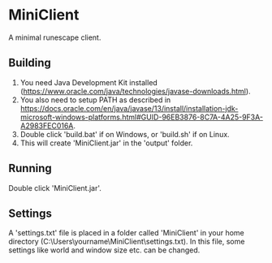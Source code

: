# MiniClient
A minimal runescape client.
## Building
1. You need Java Development Kit installed (https://www.oracle.com/java/technologies/javase-downloads.html).
2. You also need to setup PATH as described in https://docs.oracle.com/en/java/javase/13/install/installation-jdk-microsoft-windows-platforms.html#GUID-96EB3876-8C7A-4A25-9F3A-A2983FEC016A.
3. Double click 'build.bat' if on Windows, or 'build.sh' if on Linux.
4. This will create 'MiniClient.jar' in the 'output' folder.
## Running
Double click 'MiniClient.jar'.
## Settings
A 'settings.txt' file is placed in a folder called 'MiniClient' in your home directory (C:\Users\yourname\MiniClient\settings.txt).
In this file, some settings like world and window size etc. can be changed.
